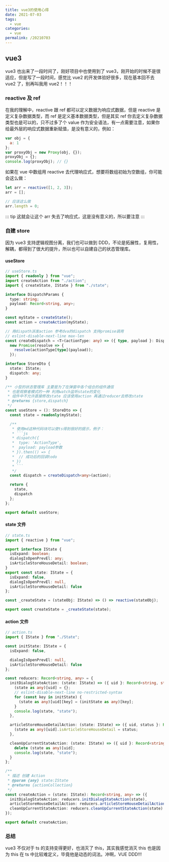 ```yaml
---
title: vue3的使用心得
date: 2021-07-03
tags:
  - vue
categories:
  - vue
permalink: /20210703
---
```


## vue3

vue3 也出来了一段时间了，刚好项目中也使用到了 vue3，刚开始的时候不是很适应，但是写了一段时间，感觉比 vue2 的开发体验好很多，现在基本回不去 vue2 了，别再叫我用 vue2！！！

### reactive 及 ref

在我的理解中，reactive 跟 ref 都可以定义数据为响应式数据，但是 reactive 是定义复杂数据类型，而 ref 是定义基本数据类型，但是其实 ref 你去定义复杂数据类型也是可以的，只不过多了个 value 作为安全语法，有一点需要注意，如果你给最外层的响应式数据重新赋值，是没有意义的，例如：

```js
var obj = {
  a: 1
};
var proxyObj = new Proxy(obj, {});
proxyObj = {};
console.log(proxyObj); // {}
```

如果在 vue 中数组用 reactive 去代理响应式，想要将数组初始为空数组，你可能会这么做：

```js
let arr = reactive([1, 2, 3]);
arr = [];

// 应该这么做
arr.length = 0;
```

::: tip
这就会让这个 arr 失去了响应式，这是没有意义的，所以要注意
:::

### 自建 store

因为 vue3 支持逻辑视图分离，我们也可以做到 DDD，不论是拓展性，复用性，解耦，都得到了很大的提升，所以也可以自建自己的状态管理库。
</br>

#### useStore

````ts
// useStore.ts
import { readonly } from "vue";
import createAction from "./action";
import { createState, IState } from "./state";

interface DispatchParams {
  type: string;
  payload: Record<string, any>;
}

const myState = createState();
const action = createAction(myState);

// 用dispath派发action 参考dva的dispatch 支持promise调用
// eslint-disable-next-line max-len
const createDispatch = <T>(actionType: any) => ({ type, payload }: DispatchParams): Promise<T> =>
  new Promise(resolve => {
    resolve(actionType[type](payload));
  });

interface StoreDto {
  state: IState;
  dispatch: any;
}

/** 小型的状态管理库 主要是为了在弹窗中各个组合的组件通信
 * 也是观察者模式的一种 利用watch监听state的变化
 * 组件中不允许直接修改state 应该使用action 再通过reducer去修改state
 * @returns {store,dispatch}
 */
const useStore = (): StoreDto => {
  const state = readonly(myState);

  /**
   * 使用md这种代码块可以使ts得到很好的提示，例子：
   * ```js
   * dispatch({
   *  type: 'ActionType',
   *  payload: payload参数
   * }).then(() => {
   *  // 成功后的回调todo
   * })
   * ```
   */
  const dispatch = createDispatch<any>(action);

  return {
    state,
    dispatch
  };
};

export default useStore;
````

#### state 文件

```ts
// state.ts
import { reactive } from "vue";

export interface IState {
  isExpand: boolean;
  dialogIsOpenPrevEl: any;
  isArticleStoreHouseDetail: boolean;
}
export const state: IState = {
  isExpand: false,
  dialogIsOpenPrevEl: null,
  isArticleStoreHouseDetail: false
};

const _createState = (stateObj: IState) => () => reactive(stateObj);

export const createState = _createState(state);
```

#### action 文件

```ts
// action.ts
import { IState } from "./State";

const initState: IState = {
  isExpand: false,

  dialogIsOpenPrevEl: null,
  isArticleStoreHouseDetail: false
};

const reducers: Record<string, any> = {
  initDialogStateAction: (state: IState) => ({ uid }: Record<string, string>) => {
    (state as any)[uid] = {};
    // eslint-disable-next-line no-restricted-syntax
    for (const key in initState) {
      (state as any)[uid][key] = (initState as any)[key];
    }
    console.log(state, "state");
  },

  articleStoreHouseDetailAction: (state: IState) => ({ uid, status }: Record<string, string>) => {
    (state as any)[uid].isArticleStoreHouseDetail = status;
  },

  cleanUpCurrentStateAction: (state: IState) => ({ uid }: Record<string, string>) => {
    delete (state as any)[uid];
    console.log(state, "state");
  }
};

/**
 * 描述 创建 Action
 * @param {any} state:IState
 * @returns {actionCollection}
 */
const createAction = (state: IState): Record<string, any> => ({
  initDialogStateAction: reducers.initDialogStateAction(state),
  articleStoreHouseDetailAction: reducers.articleStoreHouseDetailAction(state),
  cleanUpCurrentStateAction: reducers.cleanUpCurrentStateAction(state)
});

export default createAction;
```

### 总结

vue3 不仅对于 ts 的支持变得更好，也消灭了 this，其实我感觉消灭 this 也是因为 this 在 ts 中比较难定义，毕竟他是动态的词法。冲啊，VUE DDD!!!
